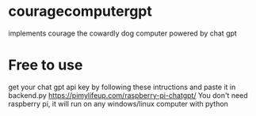 # couragecomputergpt
implements courage the cowardly dog computer powered by chat gpt
# Free to use
get your chat gpt api key by following these intructions and paste it in backend.py
https://pimylifeup.com/raspberry-pi-chatgpt/
You don't need raspberry pi, it will run on any windows/linux computer with python
